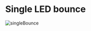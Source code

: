 # Single LED bounce

![singleBounce](https://github.com/Edveika/Arduino-LED/assets/113787144/cab28a1a-a70f-4d6f-b70e-a23b2bba74e4)
